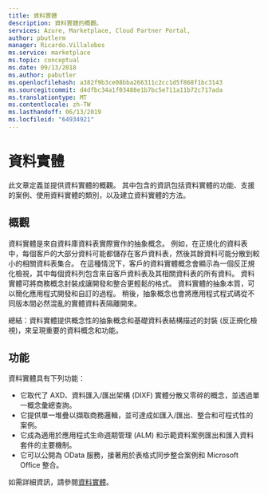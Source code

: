 ```yaml
---
title: 資料實體
description: 資料實體的概觀。
services: Azure, Marketplace, Cloud Partner Portal,
author: pbutlerm
manager: Ricardo.Villalobos
ms.service: marketplace
ms.topic: conceptual
ms.date: 09/13/2018
ms.author: pabutler
ms.openlocfilehash: a382f9b3ce08bba266311c2cc1d5f868f1bc3143
ms.sourcegitcommit: d4dfbc34a1f03488e1b7bc5e711a11b72c717ada
ms.translationtype: MT
ms.contentlocale: zh-TW
ms.lasthandoff: 06/13/2019
ms.locfileid: "64934921"
---
```

# <a name="data-entities"></a>資料實體

此文章定義並提供資料實體的概觀。 其中包含的資訊包括資料實體的功能、支援的案例、使用資料實體的類別，以及建立資料實體的方法。

## <a name="overview"></a>概觀

資料實體是來自資料庫資料表實際實作的抽象概念。 例如，在正規化的資料表中，每個客戶的大部分資料可能都儲存在客戶資料表，然後其餘資料可能分散到較小的相關資料表集合。 在這種情況下，客戶的資料實體概念會顯示為一個反正規化檢視，其中每個資料列包含來自客戶資料表及其相關資料表的所有資料。 資料實體可將商務概念封裝成讓開發和整合更輕鬆的格式。 資料實體的抽象本質，可以簡化應用程式開發和自訂的過程。 稍後，抽象概念也會將應用程式程式碼從不同版本間必然混亂的實體資料表隔離開來。

總結：資料實體提供概念性的抽象概念和基礎資料表結構描述的封裝 (反正規化檢視)，來呈現重要的資料概念和功能。

## <a name="capabilities"></a>功能

資料實體具有下列功能：

- 它取代了 AXD、資料匯入/匯出架構 (DIXF) 實體分散又零碎的概念，並透過單一概念彙總查詢。
- 它提供單一堆疊以擷取商務邏輯，並可達成如匯入/匯出、整合和可程式性的案例。
- 它成為適用於應用程式生命週期管理 (ALM) 和示範資料案例匯出和匯入資料套件的主要機制。
- 它可以公開為 OData 服務，接著用於表格式同步整合案例和 Microsoft Office 整合。

如需詳細資訊，請參閱[資料實體](https://docs.microsoft.com/dynamics365/operations/dev-itpro/data-entities/data-entities)。
